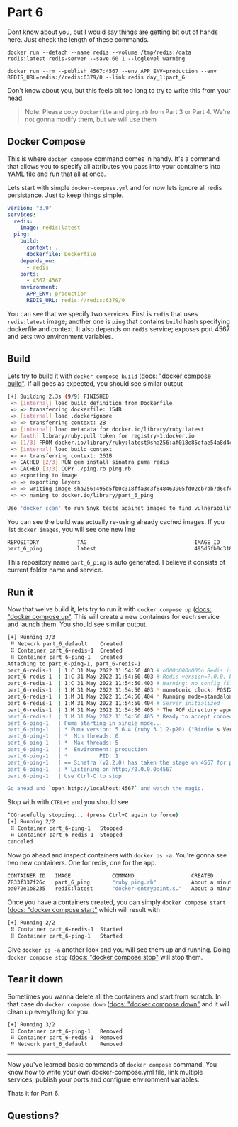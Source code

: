 # Part 6
Dont know about you, but I would say things are getting bit out of hands here. Just check the length of these commands.

`docker run --detach --name redis --volume /tmp/redis:/data redis:latest redis-server --save 60 1 --loglevel warning`

`docker run --rm --publish 4567:4567 --env APP_ENV=production --env REDIS_URL=redis://redis:6379/0 --link redis day_1:part_6`

Don't know about you, but this feels bit too long to try to write this from your head.

> Note: Please copy `Dockerfile` and `ping.rb` from Part 3 or Part 4. We're not gonna modify them, but we will use them

## Docker Compose
This is where `docker compose` command comes in handy. It's a command that allows you to specify all attributes you pass into your containers into YAML file and run that all at once.

Lets start with simple `docker-compose.yml` and for now lets ignore all redis persistance. Just to keep things simple.

```yaml
version: "3.9"
services:
  redis:
    image: redis:latest
  ping:
    build:
      context: .
      dockerfile: Dockerfile
    depends_on:
      - redis
    ports:
      - 4567:4567
    environment:
      APP_ENV: production
      REDIS_URL: redis://redis:6379/0
```

You can see that we specify two services. First is `redis` that uses `redis:latest` image; another one is `ping` that contains `build` hash specifying dockerfile and context. It also depends on `redis` service; exposes port 4567 and sets two environment variables.

## Build
Lets try to build it with `docker compose build` ([docs: "docker compose build"](https://docs.docker.com/engine/reference/commandline/compose_build/). If all goes as expected, you should see similar output

```sh
[+] Building 2.3s (9/9) FINISHED
 => [internal] load build definition from Dockerfile                                                                          0.0s
 => => transferring dockerfile: 154B                                                                                          0.0s
 => [internal] load .dockerignore                                                                                             0.0s
 => => transferring context: 2B                                                                                               0.0s
 => [internal] load metadata for docker.io/library/ruby:latest                                                                2.2s
 => [auth] library/ruby:pull token for registry-1.docker.io                                                                   0.0s
 => [1/3] FROM docker.io/library/ruby:latest@sha256:af018e85cfae54a8d4c803640663e26232f49f31bfbe8b876e678e5365bc13ff          0.0s
 => [internal] load build context                                                                                             0.0s
 => => transferring context: 261B                                                                                             0.0s
 => CACHED [2/3] RUN gem install sinatra puma redis                                                                           0.0s
 => CACHED [3/3] COPY ./ping.rb ping.rb                                                                                       0.0s
 => exporting to image                                                                                                        0.0s
 => => exporting layers                                                                                                       0.0s
 => => writing image sha256:495d5fb0c318ffa3c3f848463905fd02cb7bb7d6cfc5944e3264a735d14ac1da                                  0.0s
 => => naming to docker.io/library/part_6_ping                                                                                0.0s

Use 'docker scan' to run Snyk tests against images to find vulnerabilities and learn how to fix them
```

You can see the build was actually re-using already cached images. If you list `docker images`, you will see one new line

```sh
REPOSITORY            TAG                                  IMAGE ID       CREATED             SIZE
part_6_ping           latest                               495d5fb0c318   About an hour ago   851MB
```

This repository name `part_6_ping` is auto generated. I believe it consists of current folder name and service.

## Run it
Now that we've build it, lets try to run it with `docker compose up` ([docs: "docker compose up"](https://docs.docker.com/engine/reference/commandline/compose_up/). This will create a new containers for each service and launch them. You should see similar output.

```sh
[+] Running 3/3
 ⠿ Network part_6_default    Created                                                                                          0.0s
 ⠿ Container part_6-redis-1  Created                                                                                          0.0s
 ⠿ Container part_6-ping-1   Created                                                                                          0.0s
Attaching to part_6-ping-1, part_6-redis-1
part_6-redis-1  | 1:C 31 May 2022 11:54:50.403 # oO0OoO0OoO0Oo Redis is starting oO0OoO0OoO0Oo
part_6-redis-1  | 1:C 31 May 2022 11:54:50.403 # Redis version=7.0.0, bits=64, commit=00000000, modified=0, pid=1, just started
part_6-redis-1  | 1:C 31 May 2022 11:54:50.403 # Warning: no config file specified, using the default config. In order to specify a config file use redis-server /path/to/redis.conf
part_6-redis-1  | 1:M 31 May 2022 11:54:50.403 * monotonic clock: POSIX clock_gettime
part_6-redis-1  | 1:M 31 May 2022 11:54:50.404 * Running mode=standalone, port=6379.
part_6-redis-1  | 1:M 31 May 2022 11:54:50.404 # Server initialized
part_6-redis-1  | 1:M 31 May 2022 11:54:50.405 * The AOF directory appendonlydir doesn't exist
part_6-redis-1  | 1:M 31 May 2022 11:54:50.405 * Ready to accept connections
part_6-ping-1   | Puma starting in single mode...
part_6-ping-1   | * Puma version: 5.6.4 (ruby 3.1.2-p20) ("Birdie's Version")
part_6-ping-1   | *  Min threads: 0
part_6-ping-1   | *  Max threads: 5
part_6-ping-1   | *  Environment: production
part_6-ping-1   | *          PID: 1
part_6-ping-1   | == Sinatra (v2.2.0) has taken the stage on 4567 for production with backup from Puma
part_6-ping-1   | * Listening on http://0.0.0.0:4567
part_6-ping-1   | Use Ctrl-C to stop

Go ahead and `open http://localhost:4567` and watch the magic.
```

Stop with with `CTRL+d` and you should see

```sh
^CGracefully stopping... (press Ctrl+C again to force)
[+] Running 2/2
 ⠿ Container part_6-ping-1   Stopped                                                                                        0.1s
 ⠿ Container part_6-redis-1  Stopped                                                                                        0.1s
canceled
```

Now go ahead and inspect containers with `docker ps -a`. You're gonna see two new containers. One for redis, one for the app.

```sh
CONTAINER ID   IMAGE             COMMAND                  CREATED              STATUS                      PORTS        NAMES
7833f337f26c   part_6_ping       "ruby ping.rb"           About a minute ago   Exited (1) 30 seconds ago                part_6-ping-1
ba072e1b8235   redis:latest      "docker-entrypoint.s…"   About a minute ago   Exited (0) 30 seconds ago                part_6-redis-1
```

Once you have a containers created, you can simply `docker compose start` ([docs: "docker compose start"](https://docs.docker.com/engine/reference/commandline/compose_start/) which will result with

```sh
[+] Running 2/2
 ⠿ Container part_6-redis-1  Started                                                                                         0.2s
 ⠿ Container part_6-ping-1   Started                                                                                         0.2s
```

Give `docker ps -a` another look and you will see them up and running. Doing `docker compose stop` ([docs: "docker compose stop"](https://docs.docker.com/engine/reference/commandline/compose_stop/) will stop them.

## Tear it down
Sometimes you wanna delete all the containers and start from scratch. In that case do `docker compose down` ([docs: "docker compose down"](https://docs.docker.com/engine/reference/commandline/compose_down/) and it will clean up everything for you.

```sh
[+] Running 3/2
 ⠿ Container part_6-ping-1   Removed                                                                                         0.1s
 ⠿ Container part_6-redis-1  Removed                                                                                         0.2s
 ⠿ Network part_6_default    Removed                                                                                         0.0s
```

 ---
 Now you've learned basic commands of `docker compose` command. You know how to write your own docker-compose.yml file, link multiple services, publish your ports and configure environment variables.

Thats it for Part 6.

## Questions?
